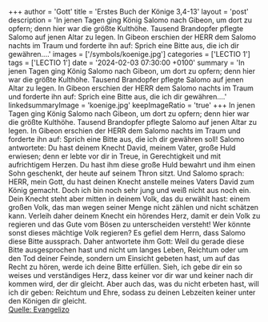 +++
author = 'Gott'
title = 'Erstes Buch der Könige 3,4-13'
layout = 'post'
description = 'In jenen Tagen ging König Salomo nach Gibeon, um dort zu opfern; denn hier war die größte Kulthöhe. Tausend Brandopfer pflegte Salomo auf jenen Altar zu legen. In Gibeon erschien der HERR dem Salomo nachts im Traum und forderte ihn auf: Sprich eine Bitte aus, die ich dir gewähren....'
images = ['/symbols/koenige.jpg']
categories = ['LECTIO 1']
tags = ['LECTIO 1']
date = '2024-02-03 07:30:00 +0100'
summary = 'In jenen Tagen ging König Salomo nach Gibeon, um dort zu opfern; denn hier war die größte Kulthöhe. Tausend Brandopfer pflegte Salomo auf jenen Altar zu legen. In Gibeon erschien der HERR dem Salomo nachts im Traum und forderte ihn auf: Sprich eine Bitte aus, die ich dir gewähren....'
linkedsummaryImage = 'koenige.jpg'
keepImageRatio = 'true'
+++
In jenen Tagen ging König Salomo nach Gibeon, um dort zu opfern; denn hier war die größte Kulthöhe. Tausend Brandopfer pflegte Salomo auf jenen Altar zu legen.
In Gibeon erschien der HERR dem Salomo nachts im Traum und forderte ihn auf: Sprich eine Bitte aus, die ich dir gewähren soll!
Salomo antwortete: Du hast deinem Knecht David, meinem Vater, große Huld erwiesen; denn er lebte vor dir in Treue, in Gerechtigkeit und mit aufrichtigem Herzen.<!--more--> Du hast ihm diese große Huld bewahrt und ihm einen Sohn geschenkt, der heute auf seinem Thron sitzt.
Und Salomo sprach: HERR, mein Gott, du hast deinen Knecht anstelle meines Vaters David zum König gemacht. Doch ich bin noch sehr jung und weiß nicht aus noch ein.
Dein Knecht steht aber mitten in deinem Volk, das du erwählt hast: einem großen Volk, das man wegen seiner Menge nicht zählen und nicht schätzen kann.
Verleih daher deinem Knecht ein hörendes Herz, damit er dein Volk zu regieren und das Gute vom Bösen zu unterscheiden versteht! Wer könnte sonst dieses mächtige Volk regieren?
Es gefiel dem Herrn, dass Salomo diese Bitte aussprach.
Daher antwortete ihm Gott: Weil du gerade diese Bitte ausgesprochen hast und nicht um langes Leben, Reichtum oder um den Tod deiner Feinde, sondern um Einsicht gebeten hast, um auf das Recht zu hören,
werde ich deine Bitte erfüllen. Sieh, ich gebe dir ein so weises und verständiges Herz, dass keiner vor dir war und keiner nach dir kommen wird, der dir gleicht.
Aber auch das, was du nicht erbeten hast, will ich dir geben: Reichtum und Ehre, sodass zu deinen Lebzeiten keiner unter den Königen dir gleicht.<br> [Quelle: Evangelizo](https://evangeliumtagfuertag.org/DE/gospel)